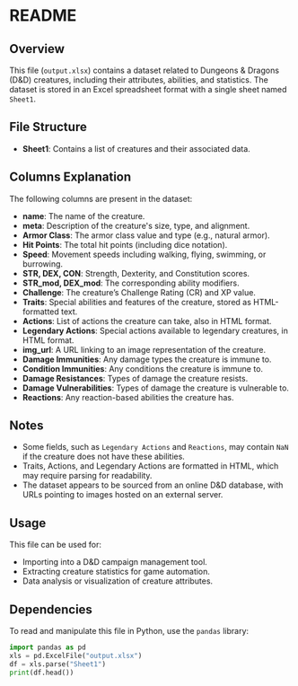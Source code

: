 # README

## Overview
This file (`output.xlsx`) contains a dataset related to Dungeons & Dragons (D&D) creatures, including their attributes, abilities, and statistics. The dataset is stored in an Excel spreadsheet format with a single sheet named `Sheet1`.

## File Structure
- **Sheet1**: Contains a list of creatures and their associated data.

## Columns Explanation
The following columns are present in the dataset:
- **name**: The name of the creature.
- **meta**: Description of the creature's size, type, and alignment.
- **Armor Class**: The armor class value and type (e.g., natural armor).
- **Hit Points**: The total hit points (including dice notation).
- **Speed**: Movement speeds including walking, flying, swimming, or burrowing.
- **STR, DEX, CON**: Strength, Dexterity, and Constitution scores.
- **STR_mod, DEX_mod**: The corresponding ability modifiers.
- **Challenge**: The creature’s Challenge Rating (CR) and XP value.
- **Traits**: Special abilities and features of the creature, stored as HTML-formatted text.
- **Actions**: List of actions the creature can take, also in HTML format.
- **Legendary Actions**: Special actions available to legendary creatures, in HTML format.
- **img_url**: A URL linking to an image representation of the creature.
- **Damage Immunities**: Any damage types the creature is immune to.
- **Condition Immunities**: Any conditions the creature is immune to.
- **Damage Resistances**: Types of damage the creature resists.
- **Damage Vulnerabilities**: Types of damage the creature is vulnerable to.
- **Reactions**: Any reaction-based abilities the creature has.

## Notes
- Some fields, such as `Legendary Actions` and `Reactions`, may contain `NaN` if the creature does not have these abilities.
- Traits, Actions, and Legendary Actions are formatted in HTML, which may require parsing for readability.
- The dataset appears to be sourced from an online D&D database, with URLs pointing to images hosted on an external server.

## Usage
This file can be used for:
- Importing into a D&D campaign management tool.
- Extracting creature statistics for game automation.
- Data analysis or visualization of creature attributes.

## Dependencies
To read and manipulate this file in Python, use the `pandas` library:
```python
import pandas as pd
xls = pd.ExcelFile("output.xlsx")
df = xls.parse("Sheet1")
print(df.head())
```

